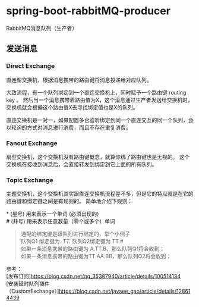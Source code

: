 # spring-boot-rabbitMQ-producer

RabbitMQ消息队列（生产者）

## 发送消息

### Direct Exchange 

直连型交换机，根据消息携带的路由键将消息投递给对应队列。

大致流程，有一个队列绑定到一个直连交换机上，同时赋予一个路由键 routing key 。
然后当一个消息携带着路由值为X，这个消息通过生产者发送给交换机时，交换机就会根据这个路由值X去寻找绑定值也是X的队列。

直连交换机是一对一，如果配置多台监听绑定到同一个直连交互的同一个队列，会以轮询的方式对消息进行消费，而且不存在重复消费。

### Fanout Exchange

扇型交换机，这个交换机没有路由键概念，就算你绑了路由键也是无视的。 这个交换机在接收到消息后，会直接转发到绑定到它上面的所有队列。

### Topic Exchange

主题交换机，这个交换机其实跟直连交换机流程差不多，但是它的特点就是在它的路由键和绑定键之间是有规则的。
简单地介绍下规则：

\*  (星号) 用来表示一个单词 (必须出现的)  
\#  (井号) 用来表示任意数量（零个或多个）单词

> 通配的绑定键是跟队列进行绑定的，举个小例子  
队列Q1 绑定键为 *.TT.*          队列Q2绑定键为  TT.#  
如果一条消息携带的路由键为 A.TT.B，那么队列Q1将会收到；  
如果一条消息携带的路由键为TT.AA.BB，那么队列Q2将会收到；




参考：  
[发布订阅]<https://blog.csdn.net/qq_35387940/article/details/100514134>  
[安装延时队列插件（CustomExchange）]<https://blog.csdn.net/javaee_gao/article/details/128614439>

